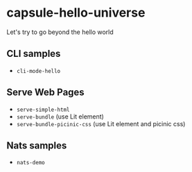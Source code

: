 # capsule-hello-universe
Let's try to go beyond the hello world

## CLI samples

- `cli-mode-hello`

## Serve Web Pages

- `serve-simple-html`
- `serve-bundle` (use Lit element)
- `serve-bundle-picinic-css` (use Lit element and picinic css)

## Nats samples

- `nats-demo`


